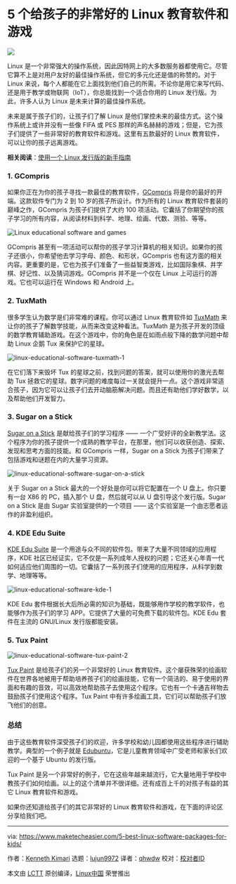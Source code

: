 # 5 个给孩子的非常好的 Linux 教育软件和游戏

![](https://www.maketecheasier.com/assets/uploads/2018/07/Linux-educational-programs-for-kids-featured.jpg)

Linux 是一个非常强大的操作系统，因此因特网上的大多数服务器都使用它。尽管它算不上是对用户友好的最佳操作系统，但它的多元化还是值的称赞的。对于 Linux 来说，每个人都能在它上面找到他们自己的所需。不论你是用它来写代码、还是用于教学或物联网（IoT），你总能找到一个适合你用的 Linux 发行版。为此，许多人认为 Linux 是未来计算的最佳操作系统。

未来是属于孩子们的，让孩子们了解 Linux 是他们掌控未来的最佳方式。这个操作系统上或许并没有一些像 FIFA 或 PES 那样的声名赫赫的游戏；但是，它为孩子们提供了一些非常好的教育软件和游戏。这里有五款最好的 Linux 教育软件，可以让你的孩子远离游戏。

**相关阅读**：[使用一个 Linux 发行版的新手指南][1]

### 1. GCompris

如果你正在为你的孩子寻找一款最佳的教育软件，[GCompris][2] 将是你的最好的开端。这款软件专门为 2 到 10 岁的孩子所设计。作为所有的 Linux 教育软件套装的巅峰之作，GCompris 为孩子们提供了大约 100 项活动。它囊括了你期望你的孩子学习的所有内容，从阅读材料到科学、地理、绘画、代数、测验、等等。

![Linux educational software and games][3]

GCompris 甚至有一项活动可以帮你的孩子学习计算机的相关知识。如果你的孩子还很小，你希望他去学习字母、颜色、和形状，GCompris 也有这方面的相关内容。更重要的是，它也为孩子们准备了一些益智类游戏，比如国际象棋、井字棋、好记性、以及猜词游戏。GCompris 并不是一个仅在 Linux 上可运行的游戏。它也可以运行在 Windows 和 Android 上。

### 2. TuxMath

很多学生认为数学是们非常难的课程。你可以通过 Linux 教育软件如 [TuxMath][4] 来让你的孩子了解数学技能，从而来改变这种看法。TuxMath 是为孩子开发的顶级的数学教育辅助游戏。在这个游戏中，你的角色是在如雨点般下降的数学问题中帮助 Linux 企鹅 Tux 来保护它的星球。

![linux-educational-software-tuxmath-1][5]

在它们落下来毁坏 Tux 的星球之前，找到问题的答案，就可以使用你的激光去帮助 Tux 拯救它的星球。数字问题的难度每过一关就会提升一点。这个游戏非常适合孩子，因为它可以让孩子们去开动脑筋解决问题。而且还有助他们学好数学，以及帮助他们开发智力。

### 3. Sugar on a Stick

[Sugar on a Stick][6] 是献给孩子们的学习程序 —— 一个广受好评的全新教学法。这个程序为你的孩子提供一个成熟的教学平台，在那里，他们可以收获创造、探索、发现和思考方面的技能。和 GCompris 一样，Sugar on a Stick  为孩子们带来了包括游戏和谜题在内的大量学习资源。

![linux-educational-software-sugar-on-a-stick][7]

关于 Sugar on a Stick 最大的一个好处是你可以将它配置在一个 U 盘上。你只要有一台 X86 的 PC，插入那个 U 盘，然后就可以从 U 盘引导这个发行版。Sugar on a Stick 是由 Sugar 实验室提供的一个项目 —— 这个实验室是一个由志愿者运作的非盈利组织。

### 4. KDE Edu Suite

[KDE Edu Suite][8] 是一个用途与众不同的软件包。带来了大量不同领域的应用程序，KDE 社区已经证实，它不仅是一系列成年人授权的问题；它还关心年青一代如何适应他们周围的一切。它囊括了一系列孩子们使用的应用程序，从科学到数学、地理等等。

![linux-educational-software-kde-1][9]

KDE Edu 套件根据长大后所必需的知识为基础，既能够用作学校的教学软件，也能够作为孩子们的学习 APP。它提供了大量的可免费下载的软件包。KDE Edu 套件在主流的 GNU/Linux 发行版都能安装。

### 5. Tux Paint

![linux-educational-software-tux-paint-2][10]

[Tux Paint][11] 是给孩子们的另一个非常好的 Linux 教育软件。这个屡获殊荣的绘画软件在世界各地被用于帮助培养孩子们的绘画技能，它有一个简洁的、易于使用的界面和有趣的音效，可以高效地帮助孩子去使用这个程序。它也有一个卡通吉祥物去鼓励孩子们使用这个程序。Tux Paint 中有许多绘画工具，它们可以帮助孩子们放飞他们的创意。

### 总结

由于这些教育软件深受孩子们的欢迎，许多学校和幼儿园都使用这些程序进行辅助教学。典型的一个例子就是 [Edubuntu][12]，它是儿童教育领域中广受老师和家长们欢迎的一个基于 Ubuntu 的发行版。

Tux Paint 是另一个非常好的例子，它在这些年越来越流行，它大量地用于学校中教孩子们如何绘画。以上的这个清单并不很详细。还有成百上千的对孩子有益的其它 Linux 教育软件和游戏。

如果你还知道给孩子们的其它非常好的 Linux 教育软件和游戏，在下面的评论区分享给我们吧。

------

via: https://www.maketecheasier.com/5-best-linux-software-packages-for-kids/

作者：[Kenneth Kimari][a]
选题：[lujun9972](https://github.com/lujun9972)
译者：[qhwdw](https://github.com/qhwdw)
校对：[校对者ID](https://github.com/校对者ID)

本文由 [LCTT](https://github.com/LCTT/TranslateProject) 原创编译，[Linux中国](https://linux.cn/) 荣誉推出

[a]: https://www.maketecheasier.com/author/kennkimari/
[1]: https://www.maketecheasier.com/beginner-guide-to-using-linux-distro/	"The Beginner’s Guide to Using a Linux Distro"
[2]: http://www.gcompris.net/downloads-en.html
[3]: https://www.maketecheasier.com/assets/uploads/2018/07/Linux-educational-software-gcompris.jpg	"Linux educational software and games"
[4]: https://tuxmath.en.uptodown.com/ubuntu
[5]: https://www.maketecheasier.com/assets/uploads/2018/07/Linux-educational-software-tuxmath-1.jpg	"linux-educational-software-tuxmath-1"
[6]: http://wiki.sugarlabs.org/go/Sugar_on_a_Stick/Downloads
[7]: https://www.maketecheasier.com/assets/uploads/2018/07/Linux-educational-software-sugar-on-a-stick.png	"linux-educational-software-sugar-on-a-stick"
[8]: https://edu.kde.org/
[9]: https://www.maketecheasier.com/assets/uploads/2018/07/Linux-educational-software-kde-1.jpg	"linux-educational-software-kde-1"
[10]: https://www.maketecheasier.com/assets/uploads/2018/07/Linux-educational-software-tux-paint-2.jpg	"linux-educational-software-tux-paint-2"
[11]: http://www.tuxpaint.org/
[12]: http://edubuntu.org/